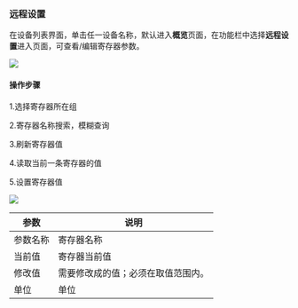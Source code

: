 ### 远程设置 ###

在设备列表界面，单击任一设备名称，默认进入**概览**页面，在功能栏中选择**远程设置**进入页面，可查看/编辑寄存器参数。

<img src="/assets/device-remote-setting.png">

#### 操作步骤 ####

1.选择寄存器所在组

2.寄存器名称搜索，模糊查询

3.刷新寄存器值

4.读取当前一条寄存器的值

5.设置寄存器值

<img src="/assets/plant-station-remote-dialog.png">

| 参数 | 说明 |
| --- | --- |
| 参数名称 | 寄存器名称 |
| 当前值 | 寄存器当前值 |
|修改值 | 需要修改成的值；必须在取值范围内。|
|单位 | 单位 |